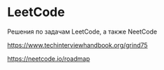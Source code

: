 # LeetCode
Решения по задачам LeetCode, а также NeetCode

https://www.techinterviewhandbook.org/grind75

https://neetcode.io/roadmap

